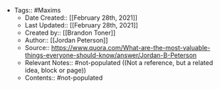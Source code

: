 - Tags:: #Maxims
    - Date Created:: [[February 28th, 2021]]
    - Last Updated:: [[February 28th, 2021]]
    - Created by:: [[Brandon Toner]]
    - Author:: [[Jordan Peterson]]
    - Source:: https://www.quora.com/What-are-the-most-valuable-things-everyone-should-know/answer/Jordan-B-Peterson
    - Relevant Notes:: #not-populated ((Not a reference, but a related idea, block or page))
    - Contents:: #not-populated

